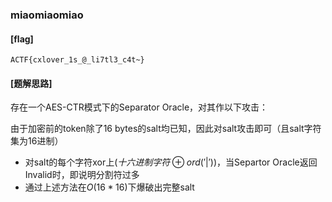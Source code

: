 ### miaomiaomiao

#### [flag]

`ACTF{cxlover_1s_@_li7tl3_c4t~}`

#### [题解思路]

存在一个AES-CTR模式下的Separator Oracle，对其作以下攻击：

由于加密前的token除了16 bytes的salt均已知，因此对salt攻击即可（且salt字符集为16进制）

* 对salt的每个字符xor上($十六进制字符\oplus ord('|')$)，当Separtor Oracle返回Invalid时，即说明分割符过多
* 通过上述方法在$O(16*16)$下爆破出完整salt

